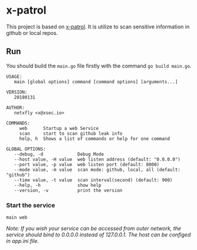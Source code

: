 # x-patrol

This project is based on [x-patrol](https://github.com/MiSecurity/x-patrol). It is utilize to scan sensitive information in github or local repos.

## Run

You should build the `main.go` file firstly with the command `go build main.go`.
```
USAGE:
   main [global options] command [command options] [arguments...]

VERSION:
   20180131

AUTHOR:
   netxfly <x@xsec.io>

COMMANDS:
     web      Startup a web Service
     scan     start to scan github leak info
     help, h  Shows a list of commands or help for one command

GLOBAL OPTIONS:
   --debug, -d             Debug Mode
   --host value, -H value  web listen address (default: "0.0.0.0")
   --port value, -p value  web listen port (default: 8000)
   --mode value, -m value  scan mode: github, local, all (default: "github")
   --time value, -t value  scan interval(second) (default: 900)
   --help, -h              show help
   --version, -v           print the version
```

### Start the service

`main web`

*Note: If you wish your service can be accessed from outer network, the service should bind to 0.0.0.0 instead of 127.0.0.1. The host can be configed in app.ini file.*
